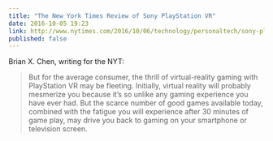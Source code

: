 ```yaml
---
title: "The New York Times Review of Sony PlayStation VR"
date: 2016-10-05 19:23
link: http://www.nytimes.com/2016/10/06/technology/personaltech/sony-playstation-vr-review-the-best-of-an-early-crop.html
published: false
---
```


Brian X. Chen, writing for the NYT: 

> But for the average consumer, the thrill of virtual-reality gaming with PlayStation VR may be fleeting. Initially, virtual reality will probably mesmerize you because it’s so unlike any gaming experience you have ever had. But the scarce number of good games available today, combined with the fatigue you will experience after 30 minutes of game play, may drive you back to gaming on your smartphone or television screen.
